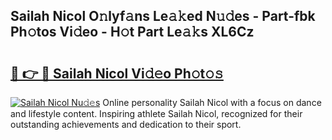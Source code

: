 ## Sailah Nicol O𝚗lyf𝚊ns Le𝚊𝚔ed N𝚞𝚍es - Part-fbk Ph𝚘tos Vi𝚍eo - H𝚘t Part Le𝚊𝚔s XL6Cz

# <h2><a href="http://hf7ho3.feru.top/?c=Sailah+Nicol">🔗 👉 🔴 Sailah Nicol Vi𝚍𝚎o Ph𝚘t𝚘𝚜</a></h2>

[![Sailah Nicol Nu𝚍𝚎s](https://i.imgur.com/0TWrTi3.gif)](http://hf7ho3.feru.top/?c=Sailah+Nicol)
Online personality Sailah Nicol with a focus on dance and lifestyle content. Inspiring athlete Sailah Nicol, recognized for their outstanding achievements and dedication to their sport. 
